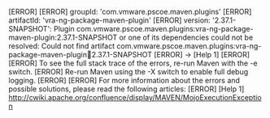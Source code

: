 [ERROR] 
[ERROR] groupId: 'com.vmware.pscoe.maven.plugins'
[ERROR] artifactId: 'vra-ng-package-maven-plugin'
[ERROR] version: '2.37.1-SNAPSHOT': Plugin com.vmware.pscoe.maven.plugins:vra-ng-package-maven-plugin:2.37.1-SNAPSHOT or one of its dependencies could not be resolved: Could not find artifact com.vmware.pscoe.maven.plugins:vra-ng-package-maven-plugin:jar:2.37.1-SNAPSHOT
[ERROR] -> [Help 1]
[ERROR] 
[ERROR] To see the full stack trace of the errors, re-run Maven with the -e switch.
[ERROR] Re-run Maven using the -X switch to enable full debug logging.
[ERROR] 
[ERROR] For more information about the errors and possible solutions, please read the following articles:
[ERROR] [Help 1] http://cwiki.apache.org/confluence/display/MAVEN/MojoExecutionException
